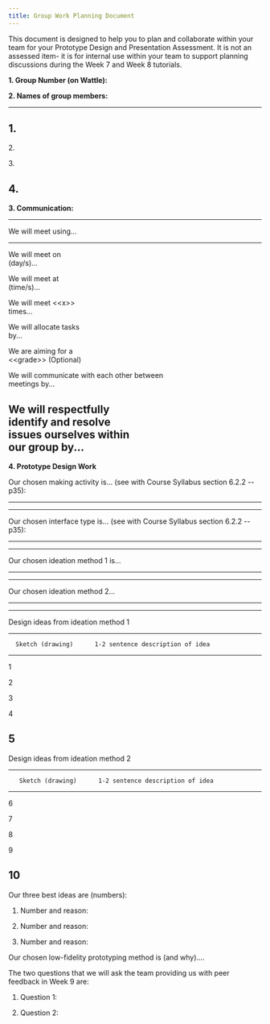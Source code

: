 ```yaml
---
title: Group Work Planning Document
---
```


This document is designed to help you to plan and collaborate within
your team for your Prototype Design and Presentation Assessment. It is
not an assessed item- it is for internal use within your team to support
planning discussions during the Week 7 and Week 8 tutorials.

**1. Group Number (on Wattle):**

**2. Names of group members:**

  -----------------------------------------------------------------------
  1\.
  -----------------------------------------------------------------------
  2\.

  3\.

  4\.
  -----------------------------------------------------------------------

**3. Communication:**

  -----------------------------------------------------------------------
  We will meet using...    
  ------------------------ ----------------------------------------------
  We will meet on          
  (day/s)...               

  We will meet at          
  (time/s)...              

  We will meet \<\<x\>\>   
  times...                 

  We will allocate tasks   
  by...                    

  We are aiming for a      
  \<\<grade\>\> (Optional) 

  We will communicate with 
  each other between       
  meetings by...           

  We will respectfully     
  identify and resolve     
  issues ourselves within  
  our group by...          
  -----------------------------------------------------------------------

**4. Prototype Design Work**

Our chosen making activity is... (see with Course Syllabus section 6.2.2
-- p35):

  -----------------------------------------------------------------------

  -----------------------------------------------------------------------

Our chosen interface type is... (see with Course Syllabus section 6.2.2
-- p35):

  -----------------------------------------------------------------------

  -----------------------------------------------------------------------

Our chosen ideation method 1 is...

  -----------------------------------------------------------------------

  -----------------------------------------------------------------------

Our chosen ideation method 2...

  -----------------------------------------------------------------------

  -----------------------------------------------------------------------

Design ideas from ideation method 1

  ------------------------------------------------------------------------
      Sketch (drawing)      1-2 sentence description of idea
  --- --------------------- ----------------------------------------------
  1                         

  2                         

  3                         

  4                         

  5                         
  ------------------------------------------------------------------------

Design ideas from ideation method 2

  -------------------------------------------------------------------------
       Sketch (drawing)      1-2 sentence description of idea
  ---- --------------------- ----------------------------------------------
  6                          

  7                          

  8                          

  9                          

  10                         
  -------------------------------------------------------------------------

Our three best ideas are (numbers):

1.  Number and reason:

2.  Number and reason:

3.  Number and reason:

Our chosen low-fidelity prototyping method is (and why)....

The two questions that we will ask the team providing us with peer
feedback in Week 9 are:

1.  Question 1:

2.  Question 2:
